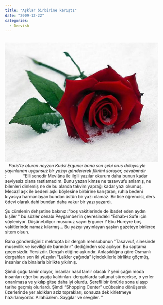 ```yaml
---
title: "Aşklar birbirine karıştı"
date: "2009-12-22"
categories: 
  - Dervish
---
```


   _![](../uploads/image/ask-me1.jpg)   Paris’te oturan neyzen Kudsi Erguner bana son şebi arus dolayısıyle yayınlanan uygunsuz bir yazıyı göndererek fikrimi soruyor, cevabımdır :_              “Elli senedir Mevlâna ile ilgili yazılar okurum daha bunun kadar seviyesiz olana rastlamadım. Bunu yazan kimse ne tasavvufu anlamış, ne bilenleri dinlemiş ne de bu alanda takvim yaprağı kadar yazı okumuş. Mecazî aşk ile bedeni aşkı böylesine birbirine karıştıran, ruhla bedeni kıyasıya harmanlayan bundan üstün bir yazı olamaz. Bir lise öğrencisi, ders ödevi olarak dahi bundan daha vakur bir yazı yazardı.  
  
Şu cümlenin dehşetine bakınız :"boş vakitlerinde de ibadet eden aydın kişiler " bu sözler cenabı Peygamber’in çevresindeki “Eshab-ı Sufe için söyleniyor. Düşünebiliyor musunuz sayın Erguner ? Ebu Hureyre boş vakitlerinde namaz kılarmış... Bu yazıyı yayınlayan şaşkın gazeteye binlerce sitem olsun.

Bana gönderdiğiniz mektupta bir dergah mensubunun "Tasavvuf, sinesinde musevilik ve iseviliği de barındırır" dediğinden söz açılıyor. Bu saptama geçersizdir. Yersizdir. Dergah etiğine aykırıdır. Anlaşıldığına göre Osmanlı dergahları son iki yüzyılın “Laikler çağında” içindekilerle birlikte göçmüş, insanlar da binalarla birlikte yıkılmış.   
  
Şimdi çoğu tamir oluyor, insanlar nasıl tamir olacak ? yeni çağın moda  insanları eğer bu ayağa kaldırılan  dergahlarda saltanat sürecekse, o yerler onarılmasa ve yıkılıp gitse daha iyi olurdu. Şerefli bir ömürle sona ulaşıp tarihe geçmiş olurlardı. Şimdi “Shopping Center” ucûbesine dönüşerek  üzerlerinde yer aldıkları aziz toprakları, sonsuza dek kirletmeye hazırlanıyorlar. Allahüalem. Saygılar ve sevgiler. "
